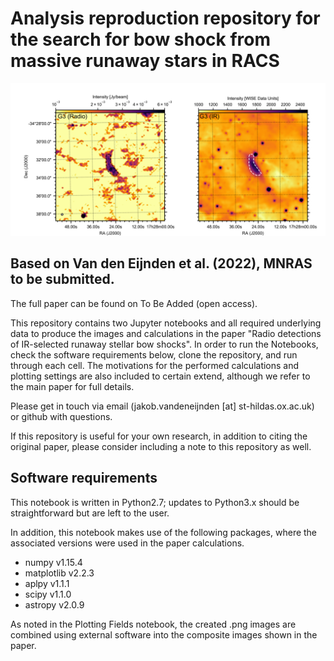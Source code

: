 # Analysis reproduction repository for the search for bow shock from massive runaway stars in RACS

![The bow shock G3 in radio and IR](Figure1_2/G3.BOTH.png?raw=true "The bow shock G3 in radio and IR")

## Based on Van den Eijnden et al. (2022), MNRAS to be submitted.
The full paper can be found on To Be Added (open access).

This repository contains two Jupyter notebooks and all required underlying data to produce the images and calculations in the paper "Radio detections of IR-selected runaway stellar bow shocks". In order to run the Notebooks, check the software requirements below, clone the repository, and run through each cell. The motivations for the performed calculations and plotting settings are also included to certain extend, although we refer to the main paper for full details.

Please get in touch via email (jakob.vandeneijnden [at] st-hildas.ox.ac.uk) or github with questions. 

If this repository is useful for your own research, in addition to citing the original paper, please consider including a note to this repository as well.

## Software requirements

This notebook is written in Python2.7; updates to Python3.x should be straightforward but are left to the user.

In addition, this notebook makes use of the following packages, where the associated versions were used in the paper calculations. 

- numpy v1.15.4
- matplotlib v2.2.3
- aplpy v1.1.1
- scipy v1.1.0
- astropy v2.0.9

As noted in the Plotting Fields notebook, the created .png images are combined using external software into the composite images shown in the paper.
